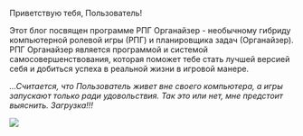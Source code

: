 <!--
Title: О Блоге
PostId: 8989519515755496292
Published: true
-->

Приветствую тебя, Пользователь!

Этот блог посвящен программе РПГ Органайзер - необычному гибриду компьютерной ролевой игры (РПГ) и планировщика задач (Органайзер). РПГ Органайзер является программой и системой самосовершенствования, которая поможет тебе стать лучшей версией себя и добиться успеха в реальной жизни в игровой манере.

_...Считается, что Пользователь живет вне своего компьютера, а игры запускают только ради удовольствия. Так это или нет, мне предстоит выяснить. Загрузка!!!_

![](https://cdn.jsdelivr.net/gh/pashkas/rpgorganizerblog/img/20220519_1.png)